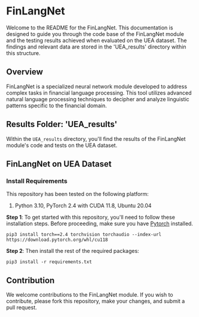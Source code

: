 # FinLangNet

Welcome to the README for the FinLangNet. This documentation is designed to guide you through the code base of the FinLangNet module and the testing results achieved when evaluated on the UEA dataset. The findings and relevant data are stored in the 'UEA_results' directory within this structure.

## Overview

FinLangNet is a specialized neural network module developed to address complex tasks in financial language processing. This tool utilizes advanced natural language processing techniques to decipher and analyze linguistic patterns specific to the financial domain.

## Results Folder: 'UEA_results'

Within the `UEA_results` directory, you'll find the results of the FinLangNet module's code and tests on the UEA dataset. 

## FinLangNet on UEA Dataset

### Install Requirements

This repository has been tested on the following platform:
1) Python 3.10, PyTorch 2.4 with CUDA 11.8, Ubuntu 20.04
   
**Step 1**: To get started with this repository, you'll need to follow these installation steps. Before proceeding, make sure you have [Pytorch](https://pytorch.org/get-started/previous-versions/) installed. 
```
pip3 install torch==2.4 torchvision torchaudio --index-url https://download.pytorch.org/whl/cu118
```

**Step 2**: Then install the rest of the required packages:
```
pip3 install -r requirements.txt
```
## Contribution

We welcome contributions to the FinLangNet module. If you wish to contribute, please fork this repository, make your changes, and submit a pull request.







